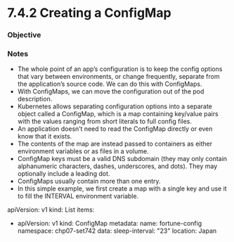 # 7.4.2 Creating a ConfigMap

### Objective

### Notes
* The whole point of an app’s configuration is to keep the config options that vary between environments, or change frequently, separate from the application’s source code. We can do this with ConfigMaps.
* With ConfigMaps, we can move the configuration out of the pod description.
* Kubernetes allows separating configuration options into a separate object called a ConfigMap, which is a map containing key/value pairs with the values ranging from short literals to full config files.
* An application doesn’t need to read the ConfigMap directly or even know that it exists.
* The contents of the map are instead passed to containers as either environment variables or as files in a volume.
* ConfigMap keys must be a valid DNS subdomain (they may only contain alphanumeric characters, dashes, underscores, and dots). They may optionally include a leading dot.
* ConfigMaps usually contain more than one entry.
* In this simple example, we first create a map with a single key and use it to fill the INTERVAL environment variable.

apiVersion: v1
kind: List
items:
- apiVersion: v1
  kind: ConfigMap
  metadata:
    name: fortune-config
    namespace: chp07-set742
  data:
    sleep-interval: "23"
    location: Japan
